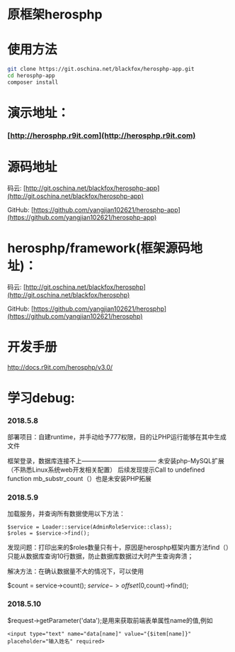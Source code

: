 原框架herosphp
====
使用方法
=====
```bash
git clone https://git.oschina.net/blackfox/herosphp-app.git
cd herosphp-app
composer install
```

演示地址：
=======
### [http://herosphp.r9it.com](http://herosphp.r9it.com)

源码地址
====
码云: [http://git.oschina.net/blackfox/herosphp-app](http://git.oschina.net/blackfox/herosphp-app)

GitHub: [https://github.com/yangjian102621/herosphp-app](https://github.com/yangjian102621/herosphp-app)

herosphp/framework(框架源码地址)：
====
码云: [http://git.oschina.net/blackfox/herosphp](http://git.oschina.net/blackfox/herosphp)

GitHub: [https://github.com/yangjian102621/herosphp](https://github.com/yangjian102621/herosphp)

开发手册
========
http://docs.r9it.com/herosphp/v3.0/

学习debug:
=========

### 2018.5.8 
部署项目：自建runtime，并手动给予777权限，目的让PHP运行能够在其中生成文件


框架登录，数据库连接不上———————————— 未安装php-MySQL扩展（不熟悉Linux系统web开发相关配置） 后续发现提示Call to undefined function mb_substr_count（）也是未安装PHP拓展

### 2018.5.9
加载服务，并查询所有数据使用以下方法：

	$service = Loader::service(AdminRoleService::class);
	$roles = $service->find();
发现问题：打印出来的$roles数量只有十，原因是herosphp框架内置方法find（）只能从数据库查询10行数据，防止数据库数据过大时产生查询奔溃；

解决方法：在确认数据量不大的情况下，可以使用

$count = service->count();
$service->offset(0,$count)->find();

### 2018.5.10
$request->getParameter('data');是用来获取前端表单属性name的值,例如

	<input type="text" name="data[name]" value="{$item[name]}" placeholder="输入姓名" required>

